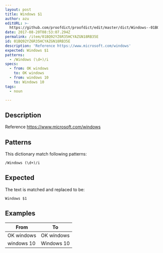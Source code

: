 ```yaml
---
layout: post
title: Windows $1
author: azu
editURL: >-
  https://github.com/proofdict/proofdict/edit/master/dict/Windows--01BQ92YZ6R35HCYAZGN18RB35E.yml
date: 2017-08-20T08:53:07.294Z
permalink: /item/01BQ92YZ6R35HCYAZGN18RB35E
id: 01BQ92YZ6R35HCYAZGN18RB35E
description: 'Reference https://www.microsoft.com/windows'
expected: Windows $1
patterns:
  - /Windows (\d+)/i
specs:
  - from: OK windows
    to: OK windows
  - from: windows 10
    to: Windows 10
tags:
  - noun

---
```


## Description

Reference https://www.microsoft.com/windows

## Patterns

This dictionary match following patterns:

    /Windows (\d+)/i

## Expected

The text is matched and replaced to be:

    Windows $1

## Examples

| From       | To         |
| ---------- | ---------- |
| OK windows | OK windows |
| windows 10 | Windows 10 |
